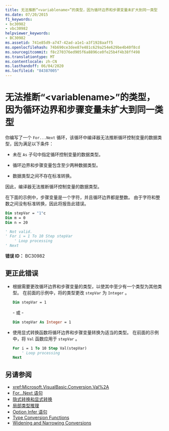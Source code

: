```yaml
---
title: 无法推断“<variablename>”的类型，因为循环边界和步骤变量未扩大到同一类型
ms.date: 07/20/2015
f1_keywords:
- bc30982
- vbc30982
helpviewer_keywords:
- BC30982
ms.assetid: 741e85d9-a747-42ad-a1e1-a3f1928aaff5
ms.openlocfilehash: 74b690ce3dee87e481c629a254e629be4b40f8cd
ms.sourcegitcommit: f8c270376ed905f6a8896ce0fe25b4f4b38ff498
ms.translationtype: MT
ms.contentlocale: zh-CN
ms.lasthandoff: 06/04/2020
ms.locfileid: "84387005"
---
```

# <a name="type-of-variablename-cannot-be-inferred-because-the-loop-bounds-and-the-step-variable-do-not-widen-to-the-same-type"></a>无法推断“\<variablename>”的类型，因为循环边界和步骤变量未扩大到同一类型

你编写了一个 `For...Next` 循环，该循环中编译器无法推断循环控制变量的数据类型，因为满足以下条件：

- 未在 `As` 子句中指定循环控制变量的数据类型。

- 循环边界和步骤变量包含至少两种数据类型。

- 数据类型之间不存在标准转换。

 因此，编译器无法推断循环控制变量的数据类型。

 在下面的示例中，步骤变量是一个字符，并且循环边界都是整数。 由于字符和整数之间没有标准转换，因此将报告此错误。

```vb
Dim stepVar = "1"c
Dim m = 0
Dim n = 20

' Not valid.
' For i = 1 To 10 Step stepVar
    ' Loop processing
' Next
```

**错误 ID：** BC30982

## <a name="to-correct-this-error"></a>更正此错误

- 根据需要更改循环边界和步骤变量的类型，以使其中至少有一个类型为其他类型。 在前面的示例中，将的类型更改 `stepVar` 为 `Integer` 。

  ```vb
  Dim stepVar = 1
  ```

  \- 或 -

  ```vb
  Dim stepVar As Integer = 1
  ```

- 使用显式转换函数将循环边界和步骤变量转换为适当的类型。 在前面的示例中，将 `Val` 函数应用于 `stepVar` 。

  ```vb
  For i = 1 To 10 Step Val(stepVar)
      ' Loop processing
  Next
  ```

## <a name="see-also"></a>另请参阅

- <xref:Microsoft.VisualBasic.Conversion.Val%2A>
- [For...Next 语句](../statements/for-next-statement.md)
- [隐式转换和显式转换](../../programming-guide/language-features/data-types/implicit-and-explicit-conversions.md)
- [局部类型推理](../../programming-guide/language-features/variables/local-type-inference.md)
- [Option Infer 语句](../statements/option-infer-statement.md)
- [Type Conversion Functions](../functions/type-conversion-functions.md)
- [Widening and Narrowing Conversions](../../programming-guide/language-features/data-types/widening-and-narrowing-conversions.md)
